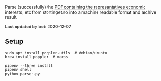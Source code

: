 Parse (successfully) the [PDF containing the represantatives economic interests, etc from stortinget.no](https://www.stortinget.no/no/Stortinget-og-demokratiet/Representantene/Okonomiske-interesser/) into a machine readable format and archive result.

Last updated by bot: 2020-12-07

## Setup
    sudo apt install poppler-utils  # debian/ubuntu
    brew install poppler  # macos

    pipenv --three install
    pipenv shell
    python parser.py
